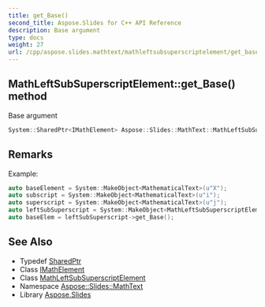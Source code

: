 ```yaml
---
title: get_Base()
second_title: Aspose.Slides for C++ API Reference
description: Base argument
type: docs
weight: 27
url: /cpp/aspose.slides.mathtext/mathleftsubsuperscriptelement/get_base/
---
```

## MathLeftSubSuperscriptElement::get_Base() method


Base argument

```cpp
System::SharedPtr<IMathElement> Aspose::Slides::MathText::MathLeftSubSuperscriptElement::get_Base() override
```

## Remarks


Example: 
```cpp
auto baseElement = System::MakeObject<MathematicalText>(u"X");
auto subscript = System::MakeObject<MathematicalText>(u"i");
auto superscript = System::MakeObject<MathematicalText>(u"j");
auto leftSubSuperscript = System::MakeObject<MathLeftSubSuperscriptElement>(baseElement, subscript, superscript);
auto baseElem = leftSubSuperscript->get_Base();
```

## See Also

* Typedef [SharedPtr](../../system/sharedptr/)
* Class [IMathElement](../imathelement/)
* Class [MathLeftSubSuperscriptElement](./)
* Namespace [Aspose::Slides::MathText](../)
* Library [Aspose.Slides](../../)